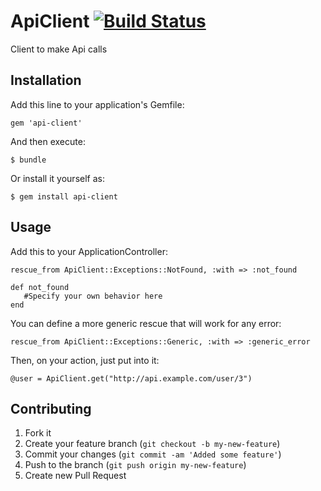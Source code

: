 # ApiClient [![Build Status](https://secure.travis-ci.org/plribeiro3000/api-client.png)](http://travis-ci.org/plribeiro3000/api-client)

Client to make Api calls

## Installation

Add this line to your application's Gemfile:

    gem 'api-client'

And then execute:

    $ bundle

Or install it yourself as:

    $ gem install api-client

## Usage

Add this to your ApplicationController:

    rescue_from ApiClient::Exceptions::NotFound, :with => :not_found

    def not_found
       #Specify your own behavior here
    end

You can define a more generic rescue that will work for any error:

    rescue_from ApiClient::Exceptions::Generic, :with => :generic_error

Then, on your action, just put into it:

    @user = ApiClient.get("http://api.example.com/user/3")

## Contributing

1. Fork it
2. Create your feature branch (`git checkout -b my-new-feature`)
3. Commit your changes (`git commit -am 'Added some feature'`)
4. Push to the branch (`git push origin my-new-feature`)
5. Create new Pull Request
